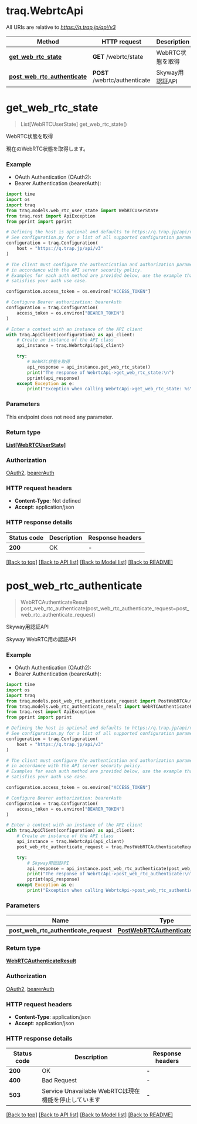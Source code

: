 # traq.WebrtcApi

All URIs are relative to *https://q.trap.jp/api/v3*

Method | HTTP request | Description
------------- | ------------- | -------------
[**get_web_rtc_state**](WebrtcApi.md#get_web_rtc_state) | **GET** /webrtc/state | WebRTC状態を取得
[**post_web_rtc_authenticate**](WebrtcApi.md#post_web_rtc_authenticate) | **POST** /webrtc/authenticate | Skyway用認証API


# **get_web_rtc_state**
> List[WebRTCUserState] get_web_rtc_state()

WebRTC状態を取得

現在のWebRTC状態を取得します。

### Example

* OAuth Authentication (OAuth2):
* Bearer Authentication (bearerAuth):

```python
import time
import os
import traq
from traq.models.web_rtc_user_state import WebRTCUserState
from traq.rest import ApiException
from pprint import pprint

# Defining the host is optional and defaults to https://q.trap.jp/api/v3
# See configuration.py for a list of all supported configuration parameters.
configuration = traq.Configuration(
    host = "https://q.trap.jp/api/v3"
)

# The client must configure the authentication and authorization parameters
# in accordance with the API server security policy.
# Examples for each auth method are provided below, use the example that
# satisfies your auth use case.

configuration.access_token = os.environ["ACCESS_TOKEN"]

# Configure Bearer authorization: bearerAuth
configuration = traq.Configuration(
    access_token = os.environ["BEARER_TOKEN"]
)

# Enter a context with an instance of the API client
with traq.ApiClient(configuration) as api_client:
    # Create an instance of the API class
    api_instance = traq.WebrtcApi(api_client)

    try:
        # WebRTC状態を取得
        api_response = api_instance.get_web_rtc_state()
        print("The response of WebrtcApi->get_web_rtc_state:\n")
        pprint(api_response)
    except Exception as e:
        print("Exception when calling WebrtcApi->get_web_rtc_state: %s\n" % e)
```



### Parameters

This endpoint does not need any parameter.

### Return type

[**List[WebRTCUserState]**](WebRTCUserState.md)

### Authorization

[OAuth2](../README.md#OAuth2), [bearerAuth](../README.md#bearerAuth)

### HTTP request headers

 - **Content-Type**: Not defined
 - **Accept**: application/json

### HTTP response details

| Status code | Description | Response headers |
|-------------|-------------|------------------|
**200** | OK |  -  |

[[Back to top]](#) [[Back to API list]](../README.md#documentation-for-api-endpoints) [[Back to Model list]](../README.md#documentation-for-models) [[Back to README]](../README.md)

# **post_web_rtc_authenticate**
> WebRTCAuthenticateResult post_web_rtc_authenticate(post_web_rtc_authenticate_request=post_web_rtc_authenticate_request)

Skyway用認証API

Skyway WebRTC用の認証API

### Example

* OAuth Authentication (OAuth2):
* Bearer Authentication (bearerAuth):

```python
import time
import os
import traq
from traq.models.post_web_rtc_authenticate_request import PostWebRTCAuthenticateRequest
from traq.models.web_rtc_authenticate_result import WebRTCAuthenticateResult
from traq.rest import ApiException
from pprint import pprint

# Defining the host is optional and defaults to https://q.trap.jp/api/v3
# See configuration.py for a list of all supported configuration parameters.
configuration = traq.Configuration(
    host = "https://q.trap.jp/api/v3"
)

# The client must configure the authentication and authorization parameters
# in accordance with the API server security policy.
# Examples for each auth method are provided below, use the example that
# satisfies your auth use case.

configuration.access_token = os.environ["ACCESS_TOKEN"]

# Configure Bearer authorization: bearerAuth
configuration = traq.Configuration(
    access_token = os.environ["BEARER_TOKEN"]
)

# Enter a context with an instance of the API client
with traq.ApiClient(configuration) as api_client:
    # Create an instance of the API class
    api_instance = traq.WebrtcApi(api_client)
    post_web_rtc_authenticate_request = traq.PostWebRTCAuthenticateRequest() # PostWebRTCAuthenticateRequest |  (optional)

    try:
        # Skyway用認証API
        api_response = api_instance.post_web_rtc_authenticate(post_web_rtc_authenticate_request=post_web_rtc_authenticate_request)
        print("The response of WebrtcApi->post_web_rtc_authenticate:\n")
        pprint(api_response)
    except Exception as e:
        print("Exception when calling WebrtcApi->post_web_rtc_authenticate: %s\n" % e)
```



### Parameters


Name | Type | Description  | Notes
------------- | ------------- | ------------- | -------------
 **post_web_rtc_authenticate_request** | [**PostWebRTCAuthenticateRequest**](PostWebRTCAuthenticateRequest.md)|  | [optional] 

### Return type

[**WebRTCAuthenticateResult**](WebRTCAuthenticateResult.md)

### Authorization

[OAuth2](../README.md#OAuth2), [bearerAuth](../README.md#bearerAuth)

### HTTP request headers

 - **Content-Type**: application/json
 - **Accept**: application/json

### HTTP response details

| Status code | Description | Response headers |
|-------------|-------------|------------------|
**200** | OK |  -  |
**400** | Bad Request |  -  |
**503** | Service Unavailable WebRTCは現在機能を停止しています |  -  |

[[Back to top]](#) [[Back to API list]](../README.md#documentation-for-api-endpoints) [[Back to Model list]](../README.md#documentation-for-models) [[Back to README]](../README.md)

